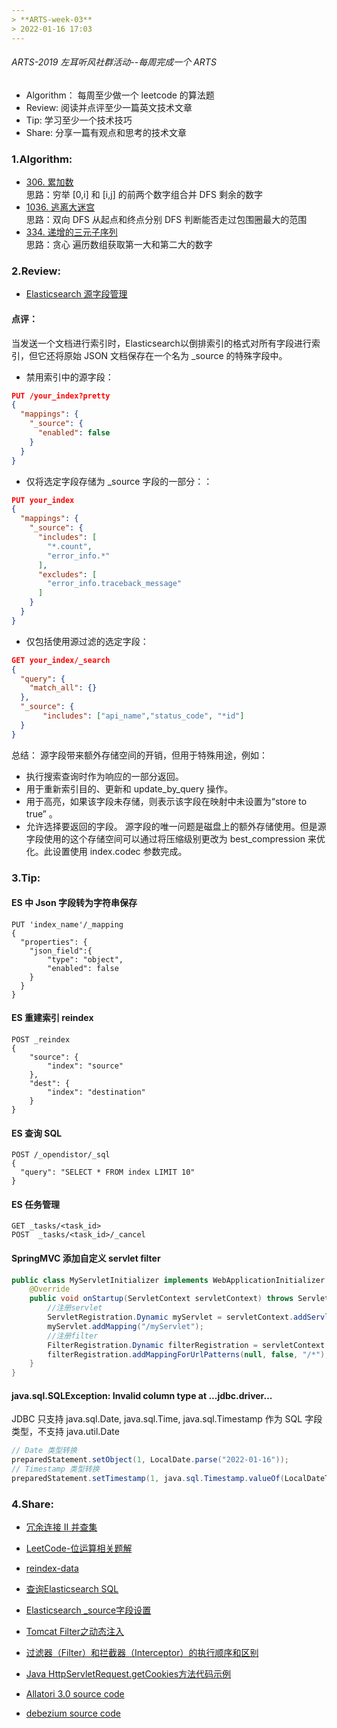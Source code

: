```yaml
---
> **ARTS-week-03**
> 2022-01-16 17:03
---
```



###### ARTS-2019 左耳听风社群活动--每周完成一个 ARTS
- Algorithm： 每周至少做一个 leetcode 的算法题
- Review: 阅读并点评至少一篇英文技术文章
- Tip: 学习至少一个技术技巧
- Share: 分享一篇有观点和思考的技术文章

### 1.Algorithm:

- [306. 累加数](https://leetcode-cn.com/submissions/detail/257100560/)  
思路：穷举 [0,i] 和 [i,j] 的前两个数字组合并 DFS 剩余的数字  
- [1036. 逃离大迷宫](https://leetcode-cn.com/submissions/detail/257452542/)  
思路：双向 DFS 从起点和终点分别 DFS 判断能否走过包围圈最大的范围  
- [334. 递增的三元子序列](https://leetcode-cn.com/submissions/detail/257795189/)  
思路：贪心 遍历数组获取第一大和第二大的数字  

### 2.Review:

- [Elasticsearch 源字段管理](https://opster.com/guides/elasticsearch/glossary/elasticsearch-source/)  

#### 点评：

当发送一个文档进行索引时，Elasticsearch以倒排索引的格式对所有字段进行索引，但它还将原始 JSON 文档保存在一个名为 _source 的特殊字段中。 

- 禁用索引中的源字段：

```json
PUT /your_index?pretty
{
  "mappings": {
    "_source": {
      "enabled": false
    }
  }
}
```

- 仅将选定字段存储为 _source 字段的一部分：：

```json
PUT your_index
{
  "mappings": {
    "_source": {
      "includes": [
        "*.count",
        "error_info.*"
      ],
      "excludes": [
        "error_info.traceback_message"
      ]
    }
  }
}
```

- 仅包括使用源过滤的选定字段：

```json
GET your_index/_search
{
  "query": {
    "match_all": {}
  },
  "_source": {
       "includes": ["api_name","status_code", "*id"]
  }
}
```

总结：
源字段带来额外存储空间的开销，但用于特殊用途，例如：
- 执行搜索查询时作为响应的一部分返回。
- 用于重新索引目的、更新和 update_by_query 操作。
- 用于高亮，如果该字段未存储，则表示该字段在映射中未设置为“store to true” 。
- 允许选择要返回的字段。
源字段的唯一问题是磁盘上的额外存储使用。但是源字段使用的这个存储空间可以通过将压缩级别更改为 best_compression 来优化。此设置使用 index.codec 参数完成。


### 3.Tip:

#### ES 中 Json 字段转为字符串保存
```shell
PUT 'index_name'/_mapping
{
  "properties": {
    "json_field":{
        "type": "object",
        "enabled": false
    }
  }
}
```
#### ES 重建索引 reindex
```shell
POST _reindex
{
    "source": {
        "index": "source"
    },
    "dest": {
        "index": "destination"
    }
}
```
#### ES 查询 SQL
```shell
POST /_opendistor/_sql
{
  "query": "SELECT * FROM index LIMIT 10"
}
```
#### ES 任务管理
```shell
GET _tasks/<task_id>
POST  _tasks/<task_id>/_cancel
```
#### SpringMVC 添加自定义 servlet filter
```java
public class MyServletInitializer implements WebApplicationInitializer {
    @Override
    public void onStartup(ServletContext servletContext) throws ServletException {
        //注册servlet
        ServletRegistration.Dynamic myServlet = servletContext.addServlet("myServlet", MyServlet.class);
        myServlet.addMapping("/myServlet");
        //注册filter
        FilterRegistration.Dynamic filterRegistration = servletContext.addFilter("myFilter", MyFilter.class);
        filterRegistration.addMappingForUrlPatterns(null, false, "/*");
    }
}
```
#### java.sql.SQLException: Invalid column type at ...jdbc.driver...
JDBC 只支持 java.sql.Date, java.sql.Time, java.sql.Timestamp 作为 SQL 字段类型，不支持 java.util.Date
```java
// Date 类型转换
preparedStatement.setObject(1, LocalDate.parse("2022-01-16"));
// Timestamp 类型转换
preparedStatement.setTimestamp(1, java.sql.Timestamp.valueOf(LocalDateTime.parse("2022-01-16T19:15:16")));
```

### 4.Share:

- [冗余连接 II 并查集](https://www.cnblogs.com/silentteller/p/12361741.html)  

- [LeetCode-位运算相关题解](https://www.cnblogs.com/panlq/p/13334117.html)  

- [reindex-data](https://opendistro.github.io/for-elasticsearch-docs/docs/elasticsearch/reindex-data/)  

- [查询Elasticsearch SQL](https://support.huaweicloud.com/usermanual-css/css_01_0061.html)  

- [Elasticsearch _source字段设置](https://doc.codingdict.com/elasticsearch/311/)  

- [Tomcat Filter之动态注入](https://www.cnblogs.com/cxccc/p/13235572.html)  

- [过滤器（Filter）和拦截器（Interceptor）的执行顺序和区别](https://www.cnblogs.com/kuotian/p/13176186.html)  

- [Java HttpServletRequest.getCookies方法代码示例](https://vimsky.com/examples/detail/java-method-javax.servlet.http.HttpServletRequest.getCookies.html)  

- [Allatori 3.0 source code](https://github.com/netindev/Allatori-v3.0)  

- [debezium source code](https://github.com/debezium/debezium)  